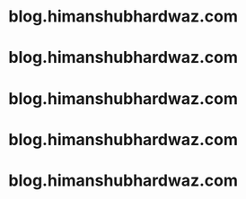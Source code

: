 # blog.himanshubhardwaz.com
# blog.himanshubhardwaz.com
# blog.himanshubhardwaz.com
# blog.himanshubhardwaz.com
# blog.himanshubhardwaz.com
